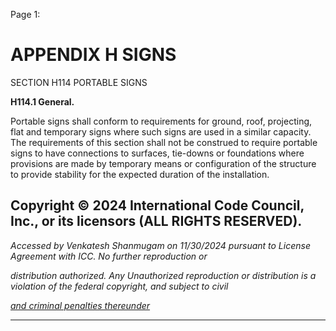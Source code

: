 Page 1:

# APPENDIX H SIGNS

 SECTION H114
 PORTABLE SIGNS

**H114.1 General.**

Portable signs shall conform to requirements for ground, roof, projecting, flat and temporary signs where such signs are
used in a similar capacity. The requirements of this section shall not be construed to require portable signs to have
connections to surfaces, tie-downs or foundations where provisions are made by temporary means or configuration of the
structure to provide stability for the expected duration of the installation.


## Copyright © 2024 International Code Council, Inc., or its licensors (ALL RIGHTS RESERVED).

_Accessed by Venkatesh Shanmugam on 11/30/2024 pursuant to License Agreement with ICC. No further reproduction or_

_distribution authorized. Any Unauthorized reproduction or distribution is a violation of the federal copyright, and subject to civil_

_[and criminal penalties thereunder](http://codes.iccsafe.org/content/VACC2021P1/appendix-h-signs#VACC2021P1_AppxH_SecH114)_


-----



